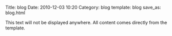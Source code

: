 Title: blog
Date: 2010-12-03 10:20
Category: blog
template: blog
save_as: blog.html

This text will not be displayed anywhere. All content comes directly from the template.